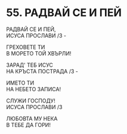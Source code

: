 # 55. РАДВАЙ СЕ И ПЕЙ  
  
РАДВАЙ СЕ И ПЕЙ,  
ИСУСА ПРОСЛАВИ /3 -  
  
ГРЕХОВЕТЕ ТИ  
В МОРЕТО ТОЙ ХВЪРЛИ!  
  
ЗАРАД' ТЕБ ИСУС  
НА КРЪСТА ПОСТРАДА /3 -  
  
ИМЕТО ТИ  
НА НЕБЕТО ЗАПИСА!  
  
СЛУЖИ ГОСПОДУ!  
ИСУСА ПРОСЛАВИ /3  
  
ЛЮБОВТА МУ НЕКА  
В ТЕБЕ ДА ГОРИ!  
